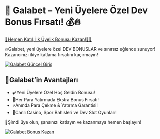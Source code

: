 <h1>🎯 Galabet – Yeni Üyelere Özel Dev Bonus Fırsatı! 💰🔥</h1>

<a href="https://cutt.ly/ZryOUFi3" title="Galabet Güncel Giriş">
    🚀Hemen Katıl, İlk Üyelik Bonusu Kazan!🎰💎
</a>

<p>🔥Galabet, yeni üyelere özel DEV BONUSLAR ve sınırsız eğlence sunuyor! Kazancınızı ikiye katlama fırsatını kaçırmayın!</p>

<a href="https://cutt.ly/ZryOUFi3" title="Galabet Güncel Giriş">
    <img src="https://i.ibb.co/xSQ1Ktxq/photo-2025-03-07-16-48-21.jpg" alt="Galabet Güncel Giriş" class="bonus-img">
</a>

<h2>💎Galabet’in Avantajları</h2>
<ul>
    <li>✔️Yeni Üyelere Özel Hoş Geldin Bonusu!</li>
    <li>🎁Her Para Yatırmada Ekstra Bonus Fırsatı!</li>
    <li>⚡️Anında Para Çekme & Yatırma Garantisi!</li>
    <li>🎲Canlı Casino, Spor Bahisleri ve Dev Slot Oyunları!</li>
</ul>

<p>💎Şimdi üye olun, şansınızı katlayın ve kazanmaya hemen başlayın!</p>

<a href="https://cutt.ly/ZryOUFi3" title="Galabet Güncel Giriş">
    <img src="https://i.ibb.co/jkKttdZZ/photo-2025-03-07-16-48-27.jpg" alt="Galabet Bonus Kazan" class="bonus-img">
</a>
